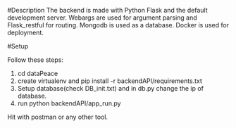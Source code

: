 #Description
The backend is made with Python Flask and the default development server. Webargs are used for argument parsing and Flask_restful for routing.
Mongodb is used as a database.
Docker is used for deployment. 

#Setup

Follow these steps:
1. cd dataPeace
2. create virtualenv and pip install -r backendAPI/requirements.txt
3. Setup database(check DB_init.txt) and in db.py change the ip of database.
3. run python backendAPI/app_run.py

Hit with postman or any other tool.